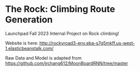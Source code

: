 # The Rock: Climbing Route Generation
Launchpad Fall 2023 Internal Project on Rock climbing!

Website is here: http://rockyroad3-env.eba-s7g5mkff.us-west-1.elasticbeanstalk.com/

Raw Data and Model is adapted from https://github.com/jrchang612/MoonBoardRNN/tree/master 

